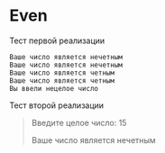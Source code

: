 # Even

Тест первой реализации
```
Ваше число является нечетным
Ваше число является нечетным
Ваше число является четным
Ваше число является четным
Вы ввели нецелое число
```
Тест второй реализации

>Введите целое число: 15
>
>Ваше число является нечетным
